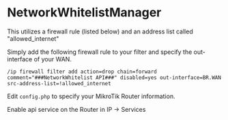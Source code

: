 # NetworkWhitelistManager

This utilizes a firewall rule (listed below) and an address list called "allowed_internet"

Simply add the following firewall rule to your filter and specify the out-interface of your WAN.

`/ip firewall filter add action=drop chain=forward comment="###NetworkWhitelist API###" disabled=yes out-interface=BR.WAN src-address-list=!allowed_internet`

Edit `config.php` to specify your MikroTik Router information.

Enable api service on the Router in IP -> Services
